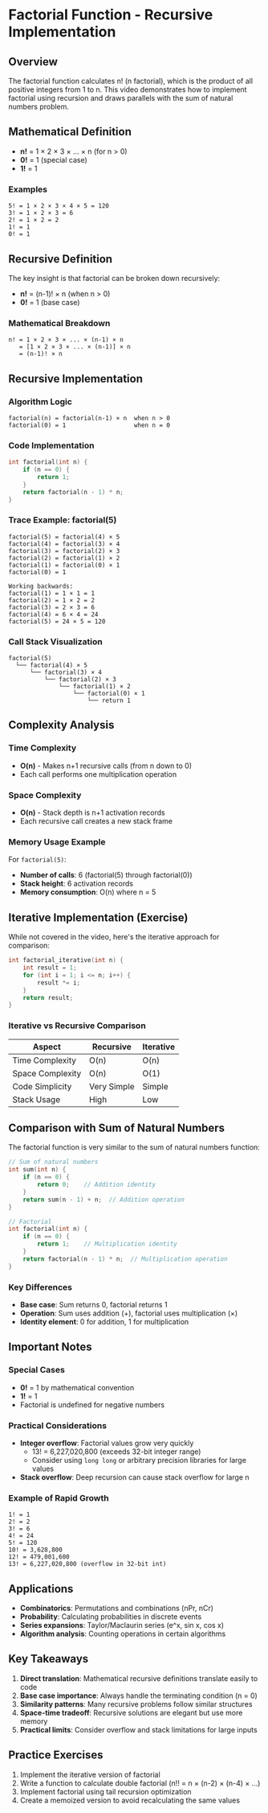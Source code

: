 # Factorial Function - Recursive Implementation

## Overview
The factorial function calculates n! (n factorial), which is the product of all positive integers from 1 to n. This video demonstrates how to implement factorial using recursion and draws parallels with the sum of natural numbers problem.

## Mathematical Definition
- **n!** = 1 × 2 × 3 × ... × n (for n > 0)
- **0!** = 1 (special case)
- **1!** = 1

### Examples
```
5! = 1 × 2 × 3 × 4 × 5 = 120
3! = 1 × 2 × 3 = 6
2! = 1 × 2 = 2
1! = 1
0! = 1
```

## Recursive Definition
The key insight is that factorial can be broken down recursively:
- **n!** = (n-1)! × n (when n > 0)
- **0!** = 1 (base case)

### Mathematical Breakdown
```
n! = 1 × 2 × 3 × ... × (n-1) × n
   = [1 × 2 × 3 × ... × (n-1)] × n
   = (n-1)! × n
```

## Recursive Implementation

### Algorithm Logic
```
factorial(n) = factorial(n-1) × n  when n > 0
factorial(0) = 1                   when n = 0
```

### Code Implementation
```cpp
int factorial(int n) {
    if (n == 0) {
        return 1;
    }
    return factorial(n - 1) * n;
}
```

### Trace Example: factorial(5)
```
factorial(5) = factorial(4) × 5
factorial(4) = factorial(3) × 4
factorial(3) = factorial(2) × 3
factorial(2) = factorial(1) × 2
factorial(1) = factorial(0) × 1
factorial(0) = 1

Working backwards:
factorial(1) = 1 × 1 = 1
factorial(2) = 1 × 2 = 2
factorial(3) = 2 × 3 = 6
factorial(4) = 6 × 4 = 24
factorial(5) = 24 × 5 = 120
```

### Call Stack Visualization
```
factorial(5)
  └── factorial(4) × 5
      └── factorial(3) × 4
          └── factorial(2) × 3
              └── factorial(1) × 2
                  └── factorial(0) × 1
                      └── return 1
```

## Complexity Analysis

### Time Complexity
- **O(n)** - Makes n+1 recursive calls (from n down to 0)
- Each call performs one multiplication operation

### Space Complexity
- **O(n)** - Stack depth is n+1 activation records
- Each recursive call creates a new stack frame

### Memory Usage Example
For `factorial(5)`:
- **Number of calls**: 6 (factorial(5) through factorial(0))
- **Stack height**: 6 activation records
- **Memory consumption**: O(n) where n = 5

## Iterative Implementation (Exercise)

While not covered in the video, here's the iterative approach for comparison:

```cpp
int factorial_iterative(int n) {
    int result = 1;
    for (int i = 1; i <= n; i++) {
        result *= i;
    }
    return result;
}
```

### Iterative vs Recursive Comparison
| Aspect | Recursive | Iterative |
|--------|-----------|-----------|
| Time Complexity | O(n) | O(n) |
| Space Complexity | O(n) | O(1) |
| Code Simplicity | Very Simple | Simple |
| Stack Usage | High | Low |

## Comparison with Sum of Natural Numbers

The factorial function is very similar to the sum of natural numbers function:

```cpp
// Sum of natural numbers
int sum(int n) {
    if (n == 0) {
        return 0;    // Addition identity
    }
    return sum(n - 1) + n;  // Addition operation
}

// Factorial
int factorial(int n) {
    if (n == 0) {
        return 1;    // Multiplication identity
    }
    return factorial(n - 1) * n;  // Multiplication operation
}
```

### Key Differences
- **Base case**: Sum returns 0, factorial returns 1
- **Operation**: Sum uses addition (+), factorial uses multiplication (×)
- **Identity element**: 0 for addition, 1 for multiplication

## Important Notes

### Special Cases
- **0!** = 1 by mathematical convention
- **1!** = 1
- Factorial is undefined for negative numbers

### Practical Considerations
- **Integer overflow**: Factorial values grow very quickly
  - 13! = 6,227,020,800 (exceeds 32-bit integer range)
  - Consider using `long long` or arbitrary precision libraries for large values
- **Stack overflow**: Deep recursion can cause stack overflow for large n

### Example of Rapid Growth
```
1! = 1
2! = 2
3! = 6
4! = 24
5! = 120
10! = 3,628,800
12! = 479,001,600
13! = 6,227,020,800 (overflow in 32-bit int)
```

## Applications
- **Combinatorics**: Permutations and combinations (nPr, nCr)
- **Probability**: Calculating probabilities in discrete events
- **Series expansions**: Taylor/Maclaurin series (e^x, sin x, cos x)
- **Algorithm analysis**: Counting operations in certain algorithms

## Key Takeaways
1. **Direct translation**: Mathematical recursive definitions translate easily to code
2. **Base case importance**: Always handle the terminating condition (n = 0)
3. **Similarity patterns**: Many recursive problems follow similar structures
4. **Space-time tradeoff**: Recursive solutions are elegant but use more memory
5. **Practical limits**: Consider overflow and stack limitations for large inputs

## Practice Exercises
1. Implement the iterative version of factorial
2. Write a function to calculate double factorial (n!! = n × (n-2) × (n-4) × ...)
3. Implement factorial using tail recursion optimization
4. Create a memoized version to avoid recalculating the same values